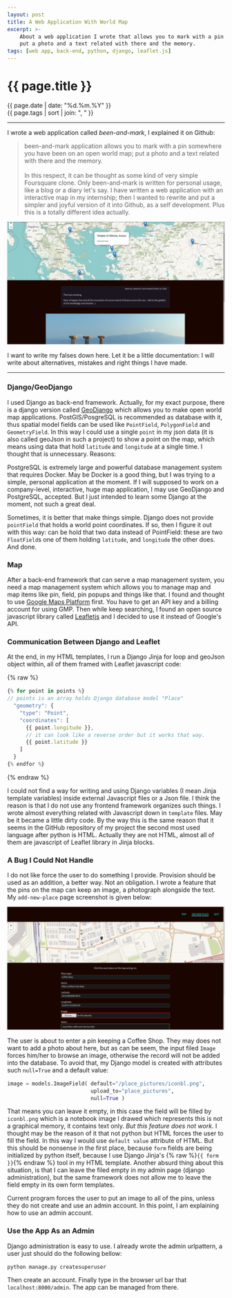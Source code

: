 ```yaml
---
layout: post
title: A Web Application With World Map
excerpt: >-
    About a web application I wrote that allows you to mark with a pin somewhere on an open world map,
    put a photo and a text related with there and the memory.
tags: [web app, back-end, python, django, leaflet.js]
---
```


# {{ page.title }}

<div class="post_date">{{ page.date | date: "%d.%m.%Y" }}</div>
<div class="post_tags">{{ page.tags | sort | join: ", " }}</div>

***

I wrote a web application called *been-and-mark*, I explained it on Github:

> been-and-mark application allows you to mark with a pin somewhere you have been on an open world map; put a photo and a text related with there and the memory. <br><br>In this respect, it can be thought as some kind of very simple Foursquare clone. Only been-and-mark is written for personal usage, like a blog or a diary let's say. I have written a web application with an interactive map in my internship; then I wanted to rewrite and put a simpler and joyful version of it into Github, as a self development. Plus this is a totally different idea actually.

![](https://raw.githubusercontent.com/cademirci/been-and-mark/master/screenshots/map.png)

I want to write my falses down here. Let it be a little documentation: I will write about alternatives, mistakes and right things I have made.

***

### Django/GeoDjango

I used Django as back-end framework. Actually, for my exact purpose, there is a django version called [GeoDjango](https://realpython.com/location-based-app-with-geodjango-tutorial/) which allows you to make open world map applications. PostGIS/PosgreSQL is recommended as database with it, thus spatial model fields can be used like `PointField`, `PolygonField` and `GeometryField`. In this way I could use a single `point` in my json data (it is also called geoJson in such a project) to show a point on the map, which means using data that hold `latitude` and `longitude` at a single time. I thought that is unnecessary. Reasons:

PostgreSQL is extremely large and powerful database management system that requires Docker. May be Docker is a good thing, but I was trying to a simple, personal application at the moment. If I will supposed to work on a company-level, interactive, huge map application, I may use GeoDjango and PostgreSQL, accepted. But I just intended to learn some Django at the moment, not such a great deal.

Sometimes, it is better that make things simple. Django does not provide `pointField` that holds a world point coordinates. If so, then I figure it out with this way: can be hold that two data instead of PointField: these are two `FloatField`s one of them holding `latitude`, and `longitude` the other does. And done.

### Map

After a back-end framework that can serve a map management system, you need a map management system which allows you to manage map and map items like pin, field, pin popups and things like that. I found and thought to use [Google Maps Platform](https://developers.google.com/maps/documentation) first. You have to get an API key and a billing account for using GMP. Then while keep searching, I found an open source javascript library called [Leafletjs](https://leafletjs.com/) and I decided to use it instead of Google's API.

### Communication Between Django and Leaflet

At the end, in my HTML templates, I run a Django Jinja for loop and geoJson object within, all of them framed with Leaflet javascript code:

{% raw %}
```javascript
{% for point in points %}
// points is an array holds Django database model "Place"
  "geometry": {
    "type": "Point",
    "coordinates": [
      {{ point.longitude }},
      // it can look like a reverse order but it works that way.
      {{ point.latitude }}
    ]
  }
{% endfor %}
```
{% endraw %}

I could not find a way for writing and using Django variables (I mean Jinja template variables) inside external Javascript files or a Json file. I think the reason is that I do not use any frontend framework organizes such things. I wrote almost everything related with Javascript down in `template` files. May be it became a little dirty code. By the way this is the same reason that it seems in the GitHub repository of my project the second most used language after python is HTML. Actually they are not HTML, almost all of them are javascript of Leaflet library in Jinja blocks.

### A Bug I Could Not Handle

I do not like force the user to do something I provide. Provision should be used as an addition, a better way. Not an obligation. I wrote a feature that the pins on the map can keep an image, a photograph alongside the text. My `add-new-place` page screenshot is given below:

![](https://raw.githubusercontent.com/cademirci/been-and-mark/master/screenshots/add-new-place.png)

The user is about to enter a pin keeping a Coffee Shop. They may does not want to add a photo about here, but as can be seem, the input filed `Image` forces him/her to browse an image, otherwise the record will not be added into the database. To avoid that, my Django model is created with attributes such `null=True` and a default value:

```python
image = models.ImageField( default="/place_pictures/iconbl.png",
                           upload_to="place_pictures",
                           null=True )
```

That means you can leave it empty, in this case the field will be filled by `iconbl.png` which is a notebook image I drawed which represents this is not a graphical memory, it contains text only. *But this feature does not work*. I thought may be the reason of it that not python but HTML forces the user to fill the field. In this way I would use `default value` attribute of HTML. But this should be nonsense in the first place, because `form` fields are being initialized by python itself, because I use Django Jinja's {% raw %}`{{ form }}`{% endraw %} tool in my HTML template. Another absurd thing about this situation, is that I can leave the filed empty in my admin page (django administration), but the same framework does not allow me to leave the field empty in its own form templates.

Current program forces the user to put an image to all of the pins, unless they do not create and use an admin account. In this point, I am explaining how to use an admin account.

### Use the App As an Admin

Django administration is easy to use. I already wrote the admin urlpattern, a user just should do the following bellow:

```terminal
python manage.py createsuperuser
```

Then create an account. Finally type in the browser url bar that `localhost:8000/admin`. The app can be managed from there.
